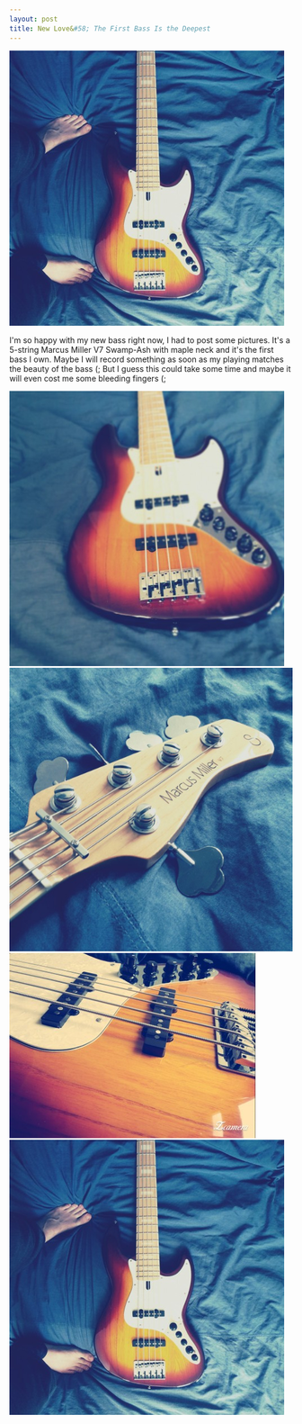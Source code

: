 ```yaml
---
layout: post
title: New Love&#58; The First Bass Is the Deepest
---
```

![The first bass is the deepest!](/img/bass10.jpg)

<!--more-->
I'm so happy with my new bass right now, I had to post some pictures.
It's a 5-string Marcus Miller V7 Swamp-Ash with maple neck and it's the first bass I own.
Maybe I will record something as soon as my playing matches the beauty of the bass (;
But I guess this could take some time and maybe it will even cost me some bleeding fingers (;

![The first bass is the deepest!](/img/bass8.jpg)
![The first bass is the deepest!](/img/bass11.jpg)
![The first bass is the deepest!](/img/bass12.jpg)
![The first bass is the deepest!](/img/bass10.jpg)
